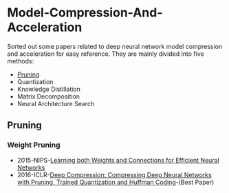 # Model-Compression-And-Acceleration

Sorted out some papers related to deep neural network model compression and acceleration for easy reference. They are mainly divided into five methods:
- [Pruning](#Pruning)
- Quantization
- Knowledge Distillation
- Matrix Decomposition
- Neural Architecture Search

## Pruning

### Weight Pruning
- 2015-NIPS-[Learning both Weights and Connections for Efficient Neural Networks](https://arxiv.org/abs/1506.02626)
- 2016-ICLR-[Deep Compression: Compressing Deep Neural Networks with Pruning, Trained Quantization and Huffman Coding](https://arxiv.org/abs/1510.00149)-(Best Paper)
